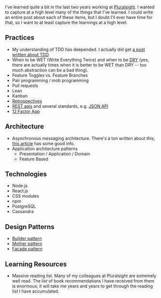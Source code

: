 I've learned quite a bit in the last two years working at [Pluralsight](https://www.pluralsight.com/). I wanted to capture at a high level many of the things that I've learned. I could write an entire post about each of these items, but I doubt I'll ever have time for that, so I want to at least capture the learnings at a high level.

## Practices

- My understanding of TDD has deepended. I actually did get [a post written about TDD](/posts/yr2017/details-on-tdd).
- When to be WET (Write Everything Twice) and when to be [DRY](https://en.wikipedia.org/wiki/Don%27t_repeat_yourself) (yes, there are actually times when it is better to be WET than DRY -- too much abstraction can be a bad thing).
- Feature Toggles vs. Feature Branches
- Pair programming / mob programming
- Pull requests
- Lean
- Kanban
- [Retrospectives](https://www.agilealliance.org/agile-retrospectives-as-a-tool-for-team-learning/)
- [REST apis](http://www.restapitutorial.com/) and several standards, e.g. [JSON API](http://jsonapi.org/)
- [12 Factor App](https://12factor.net/)

## Architecture
- Asynchronous messaging architecture. There's a ton written about this; [this article](https://www.infoq.com/articles/integration-mistakes) has some good info.
- Application architecture patterns
    - Presentation / Application / Domain
    - Feature Based

## Technologies

- Node.js
- React.js
- CSS modules
- npm
- PostgreSQL
- Cassandra

## Design Patterns

- [Builder pattern](https://en.wikipedia.org/wiki/Builder_pattern)
- [Mother pattern](https://www.martinfowler.com/bliki/ObjectMother.html)
- [Facade pattern](http://www.tutorialspoint.com/design_pattern/facade_pattern.htm)

## Learning Resources

- Massive reading list. Many of my colleagues at Pluralsight are extremely well read. The list of book recommendations I have received from them is enormous; it will take me years and years to get through the reading list I have accumulated.
